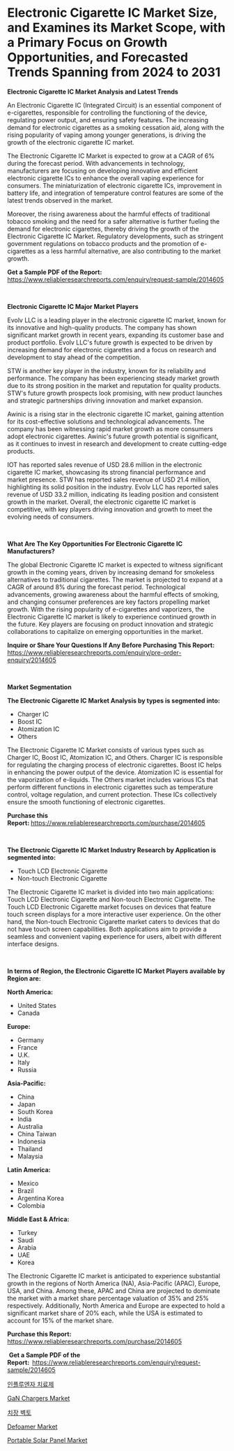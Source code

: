 <p><h1>Electronic Cigarette IC Market Size, and Examines its Market Scope, with a Primary Focus on Growth Opportunities, and Forecasted Trends Spanning from 2024 to 2031</h1></p><p><strong>Electronic Cigarette IC Market Analysis and Latest Trends</strong></p>
<p><p>An Electronic Cigarette IC (Integrated Circuit) is an essential component of e-cigarettes, responsible for controlling the functioning of the device, regulating power output, and ensuring safety features. The increasing demand for electronic cigarettes as a smoking cessation aid, along with the rising popularity of vaping among younger generations, is driving the growth of the electronic cigarette IC market.</p><p>The Electronic Cigarette IC Market is expected to grow at a CAGR of 6% during the forecast period. With advancements in technology, manufacturers are focusing on developing innovative and efficient electronic cigarette ICs to enhance the overall vaping experience for consumers. The miniaturization of electronic cigarette ICs, improvement in battery life, and integration of temperature control features are some of the latest trends observed in the market.</p><p>Moreover, the rising awareness about the harmful effects of traditional tobacco smoking and the need for a safer alternative is further fueling the demand for electronic cigarettes, thereby driving the growth of the Electronic Cigarette IC Market. Regulatory developments, such as stringent government regulations on tobacco products and the promotion of e-cigarettes as a less harmful alternative, are also contributing to the market growth.</p></p>
<p><strong>Get a Sample PDF of the Report:&nbsp;</strong> <a href="https://www.reliableresearchreports.com/enquiry/request-sample/2014605">https://www.reliableresearchreports.com/enquiry/request-sample/2014605</a></p>
<p>&nbsp;</p>
<p><strong>Electronic Cigarette IC Major Market Players</strong></p>
<p><p>Evolv LLC is a leading player in the electronic cigarette IC market, known for its innovative and high-quality products. The company has shown significant market growth in recent years, expanding its customer base and product portfolio. Evolv LLC's future growth is expected to be driven by increasing demand for electronic cigarettes and a focus on research and development to stay ahead of the competition.</p><p>STW is another key player in the industry, known for its reliability and performance. The company has been experiencing steady market growth due to its strong position in the market and reputation for quality products. STW's future growth prospects look promising, with new product launches and strategic partnerships driving innovation and market expansion.</p><p>Awinic is a rising star in the electronic cigarette IC market, gaining attention for its cost-effective solutions and technological advancements. The company has been witnessing rapid market growth as more consumers adopt electronic cigarettes. Awinic's future growth potential is significant, as it continues to invest in research and development to create cutting-edge products.</p><p>IOT has reported sales revenue of USD 28.6 million in the electronic cigarette IC market, showcasing its strong financial performance and market presence. STW has reported sales revenue of USD 21.4 million, highlighting its solid position in the industry. Evolv LLC has reported sales revenue of USD 33.2 million, indicating its leading position and consistent growth in the market. Overall, the electronic cigarette IC market is competitive, with key players driving innovation and growth to meet the evolving needs of consumers.</p></p>
<p>&nbsp;</p>
<p><strong>What Are The Key Opportunities For Electronic Cigarette IC Manufacturers?</strong></p>
<p><p>The global Electronic Cigarette IC market is expected to witness significant growth in the coming years, driven by increasing demand for smokeless alternatives to traditional cigarettes. The market is projected to expand at a CAGR of around 8% during the forecast period. Technological advancements, growing awareness about the harmful effects of smoking, and changing consumer preferences are key factors propelling market growth. With the rising popularity of e-cigarettes and vaporizers, the Electronic Cigarette IC market is likely to experience continued growth in the future. Key players are focusing on product innovation and strategic collaborations to capitalize on emerging opportunities in the market.</p></p>
<p><strong>Inquire or Share Your Questions If Any Before Purchasing This Report:</strong> <a href="https://www.reliableresearchreports.com/enquiry/pre-order-enquiry/2014605">https://www.reliableresearchreports.com/enquiry/pre-order-enquiry/2014605</a></p>
<p>&nbsp;</p>
<p><strong>Market Segmentation</strong></p>
<p><strong>The Electronic Cigarette IC Market Analysis by types is segmented into:</strong></p>
<p><ul><li>Charger IC</li><li>Boost IC</li><li>Atomization IC</li><li>Others</li></ul></p>
<p><p>The Electronic Cigarette IC Market consists of various types such as Charger IC, Boost IC, Atomization IC, and Others. Charger IC is responsible for regulating the charging process of electronic cigarettes. Boost IC helps in enhancing the power output of the device. Atomization IC is essential for the vaporization of e-liquids. The Others market includes various ICs that perform different functions in electronic cigarettes such as temperature control, voltage regulation, and current protection. These ICs collectively ensure the smooth functioning of electronic cigarettes.</p></p>
<p><strong>Purchase this Report:&nbsp;</strong><a href="https://www.reliableresearchreports.com/purchase/2014605">https://www.reliableresearchreports.com/purchase/2014605</a></p>
<p>&nbsp;</p>
<p><strong>The Electronic Cigarette IC Market Industry Research by Application is segmented into:</strong></p>
<p><ul><li>Touch LCD Electronic Cigarette</li><li>Non-touch Electronic Cigarette</li></ul></p>
<p><p>The Electronic Cigarette IC market is divided into two main applications: Touch LCD Electronic Cigarette and Non-touch Electronic Cigarette. The Touch LCD Electronic Cigarette market focuses on devices that feature touch screen displays for a more interactive user experience. On the other hand, the Non-touch Electronic Cigarette market caters to devices that do not have touch screen capabilities. Both applications aim to provide a seamless and convenient vaping experience for users, albeit with different interface designs.</p></p>
<p>&nbsp;</p>
<p><strong>In terms of Region, the Electronic Cigarette IC Market Players available by Region are:</strong></p>
<p>
    <p> <strong> North America: </strong>
        <ul>
            <li>United States</li>
            <li>Canada</li>
        </ul>
        </p> 
    <p> <strong> Europe: </strong>
        <ul>
            <li>Germany</li>
            <li>France</li>
            <li>U.K.</li>
            <li>Italy</li>
            <li>Russia</li>
        </ul>
        </p> 
    <p> <strong> Asia-Pacific: </strong>
        <ul>
            <li>China</li>
            <li>Japan</li>
            <li>South Korea</li>
            <li>India</li>
            <li>Australia</li>
            <li>China Taiwan</li>
            <li>Indonesia</li>
            <li>Thailand</li>
            <li>Malaysia</li>
        </ul>
        </p> 
    <p> <strong> Latin America: </strong>
        <ul>
            <li>Mexico</li>
            <li>Brazil</li>
            <li>Argentina Korea</li>
            <li>Colombia</li>
        </ul>
        </p> 
    <p> <strong> Middle East & Africa: </strong>
        <ul>
            <li>Turkey</li>
            <li>Saudi</li>
            <li>Arabia</li>
            <li>UAE</li>
            <li>Korea</li>
        </ul>
    </p>
    </p>
<p><p>The Electronic Cigarette IC market is anticipated to experience substantial growth in the regions of North America (NA), Asia-Pacific (APAC), Europe, USA, and China. Among these, APAC and China are projected to dominate the market with a market share percentage valuation of 35% and 25% respectively. Additionally, North America and Europe are expected to hold a significant market share of 20% each, while the USA is estimated to account for 15% of the market share.</p></p>
<p><strong>Purchase this Report: </strong><a href="https://www.reliableresearchreports.com/purchase/2014605">https://www.reliableresearchreports.com/purchase/2014605</a></p>
<p>&nbsp;<strong>Get a Sample PDF of the Report:&nbsp;&nbsp;</strong><a href="https://www.reliableresearchreports.com/enquiry/request-sample/2014605">https://www.reliableresearchreports.com/enquiry/request-sample/2014605</a></p>
<p><strong></strong></p>
<p><p><a href="https://medium.com/@bunxhcci35271755/%EC%9D%B8%ED%94%8C%EB%A3%A8%EC%97%94%EC%9E%90-%EC%95%BD%EB%AC%BC-%EC%8B%9C%EC%9E%A5-%EC%8B%9C%EC%9E%A5-%EC%A0%90%EC%9C%A0%EC%9C%A8-%EC%8B%9C%EC%9E%A5-%EB%8F%99%ED%96%A5-%EB%B0%8F-%EB%AF%B8%EB%9E%98-%EC%84%B1%EC%9E%A5-%EC%A1%B0%EC%82%AC-9b155ea96f87">인플루엔자 치료제</a></p><p><a href="https://faithful-glue-af3.notion.site/GaN-Chargers-Market-Research-Report-Forecasted-for-Period-from-2024-2031-by-Market-Type-Market-A-5831151e682543108b0de4acea40d9e0">GaN Chargers Market</a></p><p><a href="https://medium.com/@bunxhcci35271755/%EC%84%9D%EA%B3%A0-%EC%8B%9C%EC%9E%A5-%ED%86%B5%EC%B0%B0-%EC%8B%9C%EC%9E%A5-%EB%8F%99%ED%96%A5-%EC%84%B1%EC%9E%A5-2024%EB%85%84%EB%B6%80%ED%84%B0-2031%EB%85%84%EA%B9%8C%EC%A7%80-%EC%98%88%EC%B8%A1-514ff4b8a000">치장 벽토</a></p><p><a href="https://view.publitas.com/reportprime-1/defoamer-market-offers-provide-insightful-data-for-the-time-period-from-2024-to-2031-and-also-provide-analysis-based-on-application-type-and-region/">Defoamer Market</a></p><p><a href="https://angry-finch-aaf.notion.site/Portable-Solar-Panel-Market-Size-2024-2031-Global-Industrial-Analysis-Key-Geographical-Regions-M-aa994c23dfd9438380465d2ba730c00f">Portable Solar Panel Market</a></p></p>